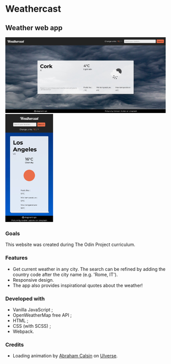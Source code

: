# Weathercast

## Weather web app

<img src= "./md_images/desktop.jpg" alt="Mobile view" width="550"> <img src="./md_images/mobile.jpg" alt="Mobile view" width="150">



### Goals

This website was created during The Odin Project curriculum.


### Features
- Get current weather in any city. The search can be refined by adding the country code after the city name (e.g. 'Rome, IT').
- Responsive design.
- The app also provides inspirational quotes about the weather!


### Developed with

- Vanilla JavaScript ;
- OpenWeatherMap free API ;
- HTML ;
- CSS (with SCSS) ;
- Webpack.


### Credits
- Loading animation by [Abraham Calsin](https://uiverse.io/profile/abrahamcalsin) on [UIverse](https://uiverse.io/abrahamcalsin/serious-turkey-52).